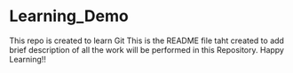 # Learning_Demo
This repo is created to learn Git
This is the README file taht created to add brief description of all the work will be performed in this Repository.
Happy Learning!!
